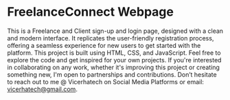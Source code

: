 # FreelanceConnect Webpage

This is a Freelance and Client sign-up and login page, designed with a clean and modern interface. It replicates the user-friendly registration process, offering a seamless experience for new users to get started with the platform. This project is built using HTML, CSS, and JavaScript.
Feel free to explore the code and get inspired for your own projects. If you're interested in collaborating on any work, whether it's improving this project or creating something new, I'm open to partnerships and contributions. Don’t hesitate to reach out to me @ Vicerhatech on Social Media Platforms or email: vicerhatech@gmail.com.


